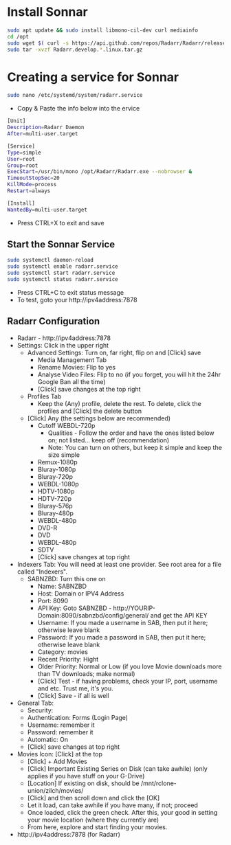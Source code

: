 # Install Sonnar

```sh
sudo apt update && sudo install libmono-cil-dev curl mediainfo
cd /opt
sudo wget $( curl -s https://api.github.com/repos/Radarr/Radarr/releases | grep linux.tar.gz | grep browser_download_url | head -1 | cut -d \" -f 4 )
sudo tar -xvzf Radarr.develop.*.linux.tar.gz
```

# Creating a service for Sonnar
```sh
sudo nano /etc/systemd/system/radarr.service
```

- Copy & Paste the info below into the ervice

```sh
[Unit]
Description=Radarr Daemon
After=multi-user.target

[Service]
Type=simple
User=root
Group=root
ExecStart=/usr/bin/mono /opt/Radarr/Radarr.exe --nobrowser &
TimeoutStopSec=20
KillMode=process 
Restart=always

[Install]
WantedBy=multi-user.target
```

- Press CTRL+X to exit and save

## Start the Sonnar Service
```sh
sudo systemctl daemon-reload
sudo systemctl enable radarr.service
sudo systemctl start radarr.service
sudo systemctl status radarr.service
```

- Press CTRL+C to exit status message
- To test, goto your http://ipv4address:7878

## Radarr Configuration
- Radarr - http://ipv4address:7878
- Settings: Click in the upper right
  - Advanced Settings: Turn on, far right, flip on and [Click] save
    - Media Management Tab
    - Rename Movies: Flip to yes
    - Analyse Video Files: Flip to no (if you forget, you will hit the 24hr Google Ban all the time)
    - [Click] save changes at the top right
  - Profiles Tab
    - Keep the (Any) profile, delete the rest. To delete, click the profiles and [Click] the delete button
  - [Click] Any (the settings below are recommended)
    - Cutoff WEBDL-720p
      - Qualities - Follow the order and have the ones listed below on; not listed... keep off (recommendation)
      - Note: You can turn on others, but keep it simple and keep the size simple
    - Remux-1080p
    - Bluray-1080p
    - Bluray-720p
    - WEBDL-1080p
    - HDTV-1080p
    - HDTV-720p
    - Bluray-576p
    - Bluray-480p
    - WEBDL-480p
    - DVD-R
    - DVD
    - WEBDL-480p
    - SDTV
    - [Click] save changes at top right
- Indexers Tab: You will need at least one provider. See root area for a file called "Indexers".
  - SABNZBD:  Turn this one on
    - Name: SABNZBD
    - Host: Domain or IPV4 Address
    - Port: 8090
    - API Key: Goto SABNZBD - http://YOURIP-Domain:8090/sabnzbd/config/general/ and get the API KEY
    - Username: If you made a username in SAB, then put it here; otherwise leave blank
    - Password: If you made a password in SAB, then put it here; otherwise leave blank
    - Category: movies
    - Recent Priority: Hight
    - Older Priority: Normal or Low (if you love Movie downloads more than TV downloads; make normal)
    - [Click] Test - if having problems, check your IP, port, username and etc.  Trust me, it's you.
    - [Click] Save - if all is well
- General Tab:
  - Security:
  - Authentication: Forms (Login Page)
  - Username: remember it
  - Password: remember it
  - Automatic: On
  - [Click] save changes at top right
- Movies Icon: [Click] at the top
  - [Click] + Add Movies
  - [Click] Important Existing Series on Disk (can take awhile) (only applies if you have stuff on your G-Drive)
  - [Location] If existing on disk, should be /mnt/rclone-union/zilch/movies/
  - [Click] and then scroll down and click the [OK]
  - Let it load, can take awhile if you have many, if not; proceed
  - Once loaded, click the green check.  After this, your good in setting your movie location (where they currently are)
  - From here, explore and start finding your movies.
- http://ipv4address:7878 (for Radarr)
